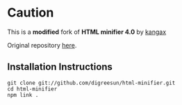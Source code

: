 # Caution
This is a **modified** fork of **HTML minifier 4.0** by [kangax](https://github.com/kangax)

Original repository [here](https://github.com/kangax/html-minifier).


## Installation Instructions

```shell
git clone git://github.com/digreesun/html-minifier.git
cd html-minifier
npm link .
```
